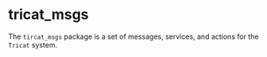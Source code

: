 # tricat_msgs

The `tircat_msgs` package is a set of messages, services, and actions for the `Tricat` system.